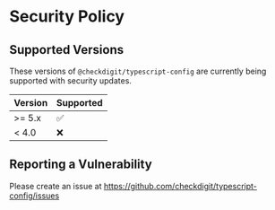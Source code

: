 # Security Policy

## Supported Versions

These versions of `@checkdigit/typescript-config` are currently being supported with security updates.

| Version | Supported          |
| ------- | ------------------ |
| \>= 5.x | :white_check_mark: |
| \< 4.0  | :x:                |

## Reporting a Vulnerability

Please create an issue at https://github.com/checkdigit/typescript-config/issues
